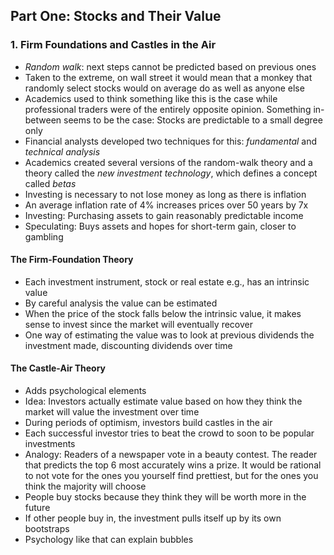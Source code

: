 ## Part One: Stocks and Their Value

### 1. Firm Foundations and Castles in the Air

* *Random walk*: next steps cannot be predicted based on previous ones
* Taken to the extreme, on wall street it would mean that a monkey that randomly select stocks would on average do as well as anyone else
* Academics used to think something like this is the case while professional traders were of the entirely opposite opinion. Something in-between seems to be the case: Stocks are predictable to a small degree only
* Financial analysts developed two techniques for this: *fundamental* and *technical analysis*
* Academics created several versions of the random-walk theory and a theory called the *new investment technology*, which defines a concept called *betas*
* Investing is necessary to not lose money as long as there is inflation
* An average inflation rate of 4% increases prices over 50 years by 7x
* Investing: Purchasing assets to gain reasonably predictable income
* Speculating: Buys assets and hopes for short-term gain, closer to gambling

#### The Firm-Foundation Theory

* Each investment instrument, stock or real estate e.g., has an intrinsic value
* By careful analysis the value can be estimated
* When the price of the stock falls below the intrinsic value, it makes sense to invest since the market will eventually recover
* One way of estimating the value was to look at previous dividends the investment made, discounting dividends over time

#### The Castle-Air Theory

* Adds psychological elements
* Idea: Investors actually estimate value based on how they think the market will value the investment over time
* During periods of optimism, investors build castles in the air
* Each successful investor tries to beat the crowd to soon to be popular investments
* Analogy: Readers of a newspaper vote in a beauty contest. The reader that predicts the top 6 most accurately wins a prize. It would be rational to not vote for the ones you yourself find prettiest, but for the ones you think the majority will choose
* People buy stocks because they think they will be worth more in the future
* If other people buy in, the investment pulls itself up by its own bootstraps
* Psychology like that can explain bubbles
